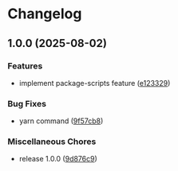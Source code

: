 # Changelog

## 1.0.0 (2025-08-02)


### Features

* implement package-scripts feature ([e123329](https://github.com/niieani/condu/commit/e123329374b28be0fa337598a3b454c83f241e01))


### Bug Fixes

* yarn command ([9f57cb8](https://github.com/niieani/condu/commit/9f57cb84f0b6a8e6e8536122d96cf48e36ff68b3))


### Miscellaneous Chores

* release 1.0.0 ([9d876c9](https://github.com/niieani/condu/commit/9d876c9fba8dbc305ac5be25e6f4fda47d6400b9))

